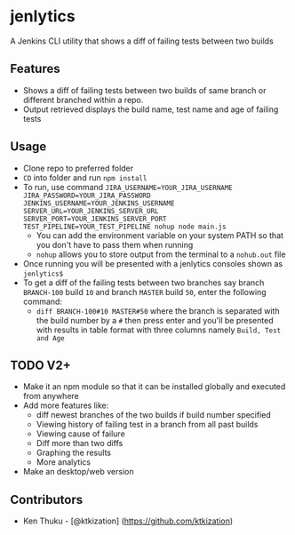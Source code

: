 # jenlytics
A Jenkins CLI utility that shows a diff of failing tests between two builds

## Features
* Shows a diff of failing tests between two builds of same branch or different branched within a repo.
* Output retrieved displays the build name, test name and age of failing tests

## Usage
* Clone repo to preferred folder
* `CD` into folder and run `npm install`
* To run, use command `JIRA_USERNAME=YOUR_JIRA_USERNAME JIRA_PASSWORD=YOUR_JIRA_PASSWORD JENKINS_USERNAME=YOUR_JENKINS_USERNAME SERVER_URL=YOUR_JENKINS_SERVER_URL SERVER_PORT=YOUR_JENKINS_SERVER_PORT TEST_PIPELINE=YOUR_TEST_PIPELINE nohup node main.js`
  * You can add the environment variable on your system PATH so that you don't have to pass them when running
  * `nohup` allows you to store output from the terminal to a `nohub.out` file
* Once running you will be presented with a jenlytics consoles shown as `jenlytics$`
* To get a diff of the failing tests between two branches say branch `BRANCH-100` build `10` and branch `MASTER` build `50`, enter the following command: 
  * `diff BRANCH-100#10 MASTER#50` where the branch is separated with the build number by a `#` then press enter and you'll be presented with results in table format with three columns namely `Build, Test and Age`

## TODO V2+
* Make it an npm module so that it can be installed globally and executed from anywhere
* Add more features like:
  * diff newest branches of the two builds if build number specified
  * Viewing history of failing test in a branch from all past builds
  * Viewing cause of failure
  * Diff more than two diffs
  * Graphing the results
  * More analytics
* Make an desktop/web version

## Contributors
* Ken Thuku - [@ktkization] (https://github.com/ktkization)
